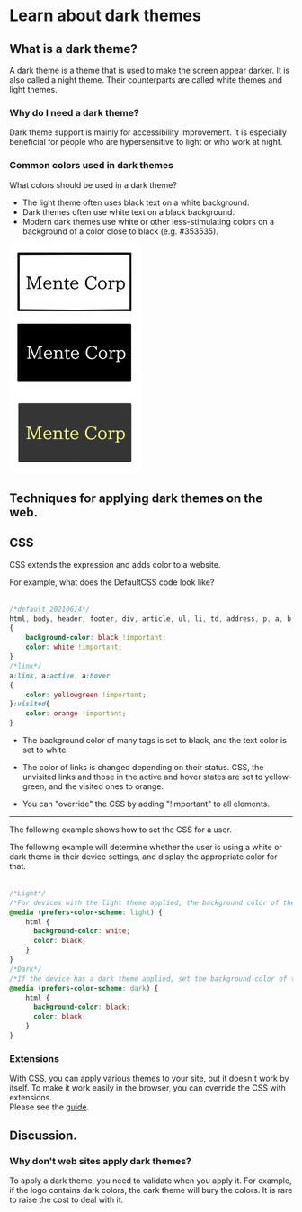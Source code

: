 # Learn about dark themes

## What is a dark theme?

A dark theme is a theme that is used to make the screen appear darker. It is also called a night theme. Their counterparts are called white themes and light themes.

### Why do I need a dark theme?

Dark theme support is mainly for accessibility improvement. It is especially beneficial for people who are hypersensitive to light or who work at night.

### Common colors used in dark themes

What colors should be used in a dark theme?
- The light theme often uses black text on a white background.
- Dark themes often use white text on a black background.
- Modern dark themes use white or other less-stimulating colors on a background of a color close to black (e.g. #353535).

![Sample Image](IMG/example.png)

## Techniques for applying dark themes on the web.

## CSS
CSS extends the expression and adds color to a website.

For example, what does the DefaultCSS code look like?

```css

/*default_20210614*/
html, body, header, footer, div, article, ul, li, td, address, p, a, b, span, strong, small, h1, h2, h3, h4, h5, aside, iframe, nav, form, th, tr, blockquote
{
    background-color: black !important;
    color: white !important;
}
/*link*/
a:link, a:active, a:hover
{
    color: yellowgreen !important;
}:visited{
    color: orange !important;
}
```

- The background color of many tags is set to black, and the text color is set to white.

- The color of links is changed depending on their status. CSS, the unvisited links and those in the active and hover states are set to yellow-green, and the visited ones to orange.

- You can "override" the CSS by adding "!important" to all elements.

---

The following example shows how to set the CSS for a user.

The following example will determine whether the user is using a white or dark theme in their device settings, and display the appropriate color for that.

```css

/*Light*/
/*For devices with the light theme applied, the background color of the html tag will be white and the text color will be black. */ (prefix)
@media (prefers-color-scheme: light) {
    html {
      background-color: white;
      color: black;
    }
}
/*Dark*/
/*If the device has a dark theme applied, set the background color of the html tag to black and the color of the text to white. */ (prefix)
@media (prefers-color-scheme: dark) {
    html {
      background-color: black;
      color: black;
    }
}
```

### Extensions

With CSS, you can apply various themes to your site, but it doesn't work by itself. To make it work easily in the browser, you can override the CSS with extensions.  
Please see the [guide](guide.en.md).

## Discussion.

### Why don't web sites apply dark themes?

To apply a dark theme, you need to validate when you apply it.
For example, if the logo contains dark colors, the dark theme will bury the colors. It is rare to raise the cost to deal with it.